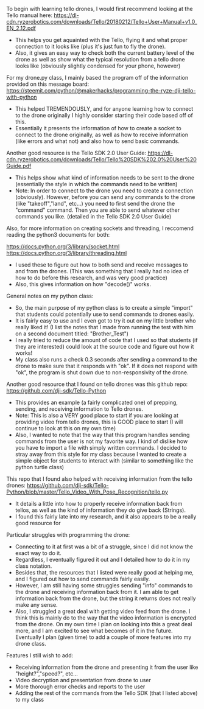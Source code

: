 To begin with learning tello drones, I would first recommend looking at the Tello manual here: https://dl-cdn.ryzerobotics.com/downloads/Tello/20180212/Tello+User+Manual+v1.0_EN_2.12.pdf

* This helps you get aquainted with the Tello, flying it and what proper connection to it looks like (plus it's just fun to fly the drone).
* Also, it gives an easy way to check both the current battery level of the drone as well as show what the typical resolution from a tello drone looks like (obviously slightly condensed for your phone, however)

For my drone.py class, I mainly based the program off of the information provided on this message board:
https://steemit.com/python/@makerhacks/programming-the-ryze-dji-tello-with-python

* This helped TREMENDOUSLY, and for anyone learning how to connect to the drone originally I highly consider starting their code based off of this.
* Essentially it presents the information of how to create a socket to connect to the drone originally, as well as how to receive information (like errors and what not) and also how to send basic commands.

Another good resource is the Tello SDK 2.0 User Guide:
https://dl-cdn.ryzerobotics.com/downloads/Tello/Tello%20SDK%202.0%20User%20Guide.pdf

* This helps show what kind of information needs to be sent to the drone (essentially the style in which the commands need to be written)
* Note: In order to connect to the drone you need to create a connection (obviously). However, before you can send any commands to the drone (like "takeoff","land", etc...) you need to first send the drone the "command" command. Then you are able to send whatever other commands you like. (detailed in the Tello SDK 2.0 User Guide)

Also, for more information on creating sockets and threading, I reccomend reading the python3 documents for both:

https://docs.python.org/3/library/socket.html
https://docs.python.org/3/library/threading.html

* I used these to figure out how to both send and receive messages to and from the drones. (This was something that I really had no idea of how to do before this research, and was very good practice)
* Also, this gives information on how "decode()" works.

General notes on my python class:

* So, the main purpose of my python class is to create a simple "import" that students could potentially use to send commands to drones easily.
* It is fairly easy to use and I even got to try it out on my little brother who really liked it! (I list the notes that I made from running the test with him on a second document titled: "Brother_Test")
* I really tried to reduce the amount of code that I used so that students (if they are interested) could look at the source code and figure out how it works!
* My class also runs a check 0.3 seconds after sending a command to the drone to make sure that it responds with "ok". If it does not respond with "ok", the program is shut down due to non-responsivity of the drone.

Another good resource that I found on tello drones was this github repo: https://github.com/dji-sdk/Tello-Python

* This provides an example (a fairly complicated one) of prepping, sending, and receiving information to Tello drones.
* Note: This is also a VERY good place to start if you are looking at providing video from tello drones, this is GOOD place to start (I will continue to look at this on my own time)
* Also, I wanted to note that the way that this program handles sending commands from the user is not my favorite way. I kind of dislike how you have to import  a file with simply written commands. I decided to stray away from this style for my class because I wanted to create a simple object for students to interact with (similar to something like the python turtle class)

This repo that I found also helped with receiving information from the tello drones: https://github.com/dji-sdk/Tello-Python/blob/master/Tello_Video_With_Pose_Recognition/tello.py

* It details a little into how to properly receive information back from tellos, as well as the kind of information they do give back (Strings).
* I found this fairly late into my research, and it also appears to be a really good resource for 

Particular struggles with programming the drone:

* Connecting to it at first was a bit of a struggle, since I did not know the exact way to do it.
* Regardless, I eventually figured it out and I detailed how to do it in my class notation.
* Besides that, the resources that I listed were really good at helping me, and I figured out how to send commands fairly easily.
* However, I am still having some struggles sending "info" commands to the drone and receiving information back from it. I am able to get information back from the drone, but the string it returns does not really make any sense.
* Also, I struggled a great deal with getting video feed from the drone. I think this is mainly do to the way that the video information is encrypted from the drone. On my own time I plan on looking into this a great deal more, and I am excited to see what becomes of it in the future. Eventually I plan (given time) to add a couple of more features into my drone class.

Features I still wish to add:

* Receiving information from the drone and presenting it from the user like "height?","speed?", etc... 
* Video decryption and presentation from drone to user
* More thorough error checks and reports to the user
* Adding the rest of the commands from the Tello SDK (that I listed above) to my class
